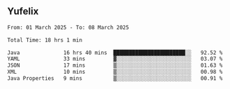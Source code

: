## Yufelix

<!--START_SECTION:waka-->

```txt
From: 01 March 2025 - To: 08 March 2025

Total Time: 18 hrs 1 min

Java              16 hrs 40 mins  ███████████████████████░░   92.52 %
YAML              33 mins         ▓░░░░░░░░░░░░░░░░░░░░░░░░   03.07 %
JSON              17 mins         ▒░░░░░░░░░░░░░░░░░░░░░░░░   01.63 %
XML               10 mins         ▒░░░░░░░░░░░░░░░░░░░░░░░░   00.98 %
Java Properties   9 mins          ▒░░░░░░░░░░░░░░░░░░░░░░░░   00.91 %
```

<!--END_SECTION:waka-->

